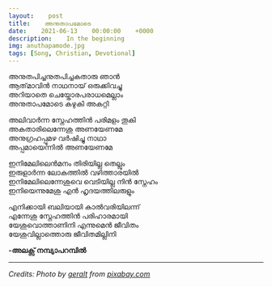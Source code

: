 ```yaml
---
layout:    post
title:    അനുതാപമോടെ
date:    2021-06-13    00:00:00    +0000
description:    In the beginning
img: anuthapamode.jpg
tags: [Song, Christian, Devotional]
---
```


അനുതപിച്ചനുതപിച്ചകതാരു ഞാൻ  
ആത്‌മാവിൻ നാഥനായ് ഒരുക്കിവച്ചു  
അറിയാതെ ചെയ്തോരപരാധമെല്ലാം  
അനുതാപമോടെ കഴുകി അകറ്റി  

അലിവാർന്ന സ്നേഹത്തിൻ പരിമളം തൂകി  
അകതാരിലെന്നേശു അണയേണമേ  
അനുഗ്രഹപ്പൂമഴ വർഷിച്ചു നാഥാ  
അപ്പമായെന്നിൽ അണയേണമേ  

ഇനിമേലിലെൻമനം തിരിയില്ല തെല്ലും  
ഇരുളാർന്ന ലോകത്തിൽ വഴിത്താരയിൽ  
ഇനിമേലിലെന്നേശുവെ വെടിയില്ല നിൻ സ്നേഹം  
ഇനിയെന്നുമേശു എൻ ഹൃദയത്തിലരുളും   

എനിക്കായി ബലിയായി കാൽവരിയിലന്ന്  
എന്നേശു സ്നേഹത്തിൻ പരിഹാരമായി  
യേശുവൊത്താണിനി എന്നുമെൻ ജീവിതം  
യേശുവില്ലാത്തൊരു ജീവിതമില്ലിനി

**-അലക്സ് നമ്പ്യാപറമ്പിൽ**

----------
_Credits: Photo by [geralt](https://pixabay.com/users/geralt-9301/) from [pixabay.com](https://pixabay.com/)_  